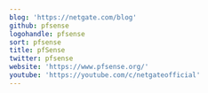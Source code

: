 ```yaml
---
blog: 'https://netgate.com/blog'
github: pfsense
logohandle: pfsense
sort: pfsense
title: pfSense
twitter: pfsense
website: 'https://www.pfsense.org/'
youtube: 'https://youtube.com/c/netgateofficial'
---
```

